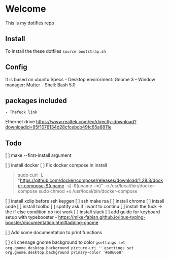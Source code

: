 # Welcome
This is my dotifles repo

## Install
To install the these dotfiles
`source bootstrap.sh`

## Config
It is based on ubuntu
Specs
    - Desktop envirorment: Gnome 3
    - Window manager: Mutter
    - Shell: Bash 5.0
## packages included
    - Thefuck link

Ethernet drive 
https://www.realtek.com/en/directly-download?downloadid=95f1076134d28cfcebcb49fc65a6811e
    
## Todo
[ ] make --first-install argument

[ ] install docker
[ ] Fix docker compose in install

> sudo curl -L "https://github.com/docker/compose/releases/download/1.28.3/docker-compose-$(uname -s)-$(uname -m)" -o /usr/local/bin/docker-compose
sudo chmod +x /usr/local/bin/docker-compose

[ ] install xclip before ssh keygen
[ ] ssh make rsa
[ ] install chrome
[ ] intsall code
[ ] install toolbo
[ ] spotify ask if i want to continu
[ ] install the fuck -> the if else condition do not work
[ ] install slack
[ ] add guide for keyboard setup with typebooster
    - https://mike-fabian.github.io/ibus-typing-booster/documentation.html#adding-gnome

[ ] Add some documentation to print functions

[ ] cli chenage gnome background to color
    `gsettings set org.gnome.desktop.background picture-uri ''`
    `gsettings set org.gnome.desktop.background primary-color '#606060'`